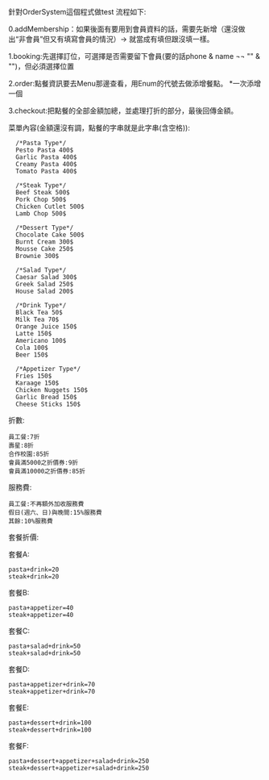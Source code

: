 針對OrderSystem這個程式做test
流程如下:

0.addMembership：如果後面有要用到會員資料的話，需要先新增（還沒做出“非會員”但又有填寫會員的情況）-> 就當成有填但跟沒填一樣。

1.booking:先選擇訂位，可選擇是否需要留下會員(要的話phone & name ¬¬ "" & "")，但必須選擇位置

2.order:點餐資訊要去Menu那邊查看，用Enum的代號去做添增餐點。        *一次添增一個

3.checkout:把點餐的全部金額加總，並處理打折的部分，最後回傳金額。

  菜單內容(金額還沒有調，點餐的字串就是此字串(含空格)):

      /*Pasta Type*/
      Pesto Pasta 400$
      Garlic Pasta 400$
      Creamy Pasta 400$
      Tomato Pasta 400$

      /*Steak Type*/
      Beef Steak 500$
      Pork Chop 500$
      Chicken Cutlet 500$
      Lamb Chop 500$

      /*Dessert Type*/
      Chocolate Cake 500$
      Burnt Cream 300$
      Mousse Cake 250$
      Brownie 300$

      /*Salad Type*/
      Caesar Salad 300$
      Greek Salad 250$
      House Salad 200$

      /*Drink Type*/
      Black Tea 50$
      Milk Tea 70$
      Orange Juice 150$
      Latte 150$
      Americano 100$
      Cola 100$
      Beer 150$

      /*Appetizer Type*/
      Fries 150$
      Karaage 150$
      Chicken Nuggets 150$
      Garlic Bread 150$
      Cheese Sticks 150$

  折數:
  
    員工餐:7折
    壽星:8折
    合作校園:85折
    會員滿5000之折價券:9折
    會員滿10000之折價券:85折
  
  服務費:
  
    員工餐:不再額外加收服務費
    假日(週六、日)與晚間:15%服務費
    其餘:10%服務費
  

套餐折價:

  套餐A:
  
    pasta+drink=20
    steak+drink=20
    
  套餐B:
  
    pasta+appetizer=40
    steak+appetizer=40
    
  套餐C:
  
    pasta+salad+drink=50
    steak+salad+drink=50
    
  套餐D:
  
    pasta+appetizer+drink=70
    steak+appetizer+drink=70
    
  套餐E:
  
    pasta+dessert+drink=100
    steak+dessert+drink=100
    
  套餐F:
  
    pasta+dessert+appetizer+salad+drink=250
    steak+dessert+appetizer+salad+drink=250
    
